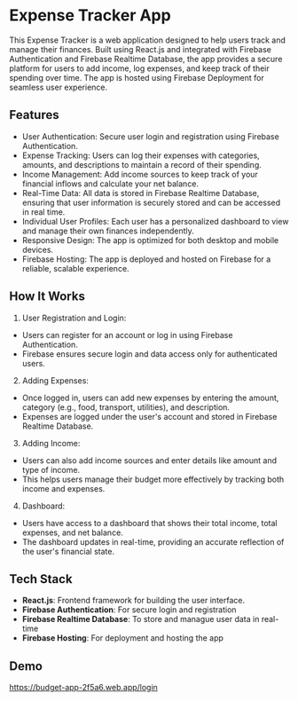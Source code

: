 
# Expense Tracker App

This Expense Tracker is a web application designed to help users track and manage their finances. Built using React.js and integrated with Firebase Authentication and Firebase Realtime Database, the app provides a secure platform for users to add income, log expenses, and keep track of their spending over time. The app is hosted using Firebase Deployment for seamless user experience.


## Features

* User Authentication: Secure user login and registration using Firebase Authentication.
* Expense Tracking: Users can log their expenses with categories, amounts, and descriptions to maintain a record of their spending.
* Income Management: Add income sources to keep track of your financial inflows and calculate your net balance.
* Real-Time Data: All data is stored in Firebase Realtime Database, ensuring that user information is securely stored and can be accessed in real time.
* Individual User Profiles: Each user has a personalized dashboard to view and manage their own finances independently.
* Responsive Design: The app is optimized for both desktop and mobile devices.
* Firebase Hosting: The app is deployed and hosted on Firebase for a reliable, scalable experience.


## How It Works

1. User Registration and Login:

* Users can register for an account or log in using Firebase Authentication.
* Firebase ensures secure login and data access only for authenticated users.

2. Adding Expenses:

* Once logged in, users can add new expenses by entering the amount, category (e.g., food, transport, utilities), and description.
* Expenses are logged under the user's account and stored in Firebase Realtime Database.

3. Adding Income:
* Users can also add income sources and enter details like amount and type of income.
* This helps users manage their budget more effectively by tracking both income and expenses.

4. Dashboard:

* Users have access to a dashboard that shows their total income, total expenses, and net balance.
* The dashboard updates in real-time, providing an accurate reflection of the user's financial state.

## Tech Stack

* **React.js**: Frontend framework for building the user interface.
* **Firebase Authentication**: For secure login and registration
* **Firebase Realtime Database**: To store and manague user data in real-time
* **Firebase Hosting**: For deployment and hosting the app

## Demo

https://budget-app-2f5a6.web.app/login




